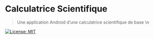 # Calculatrice Scientifique
> Une application Android d’une calculatrice scientifique de base \n 

[![License: MIT](https://img.shields.io/badge/License-MIT-bleu.svg)](https://opensource.org/licenses/MIT)

